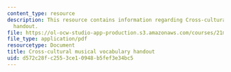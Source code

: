 ```yaml
---
content_type: resource
description: This resource contains information regarding Cross-cultural musical vocabulary
  handout.
file: https://ol-ocw-studio-app-production.s3.amazonaws.com/courses/21m-030-introduction-to-world-music-spring-2013/d572c28fc2553ce10948b5fef3e34bc5_MIT21M_030S13_read_vocab.pdf
file_type: application/pdf
resourcetype: Document
title: Cross-cultural musical vocabulary handout
uid: d572c28f-c255-3ce1-0948-b5fef3e34bc5
---
```

